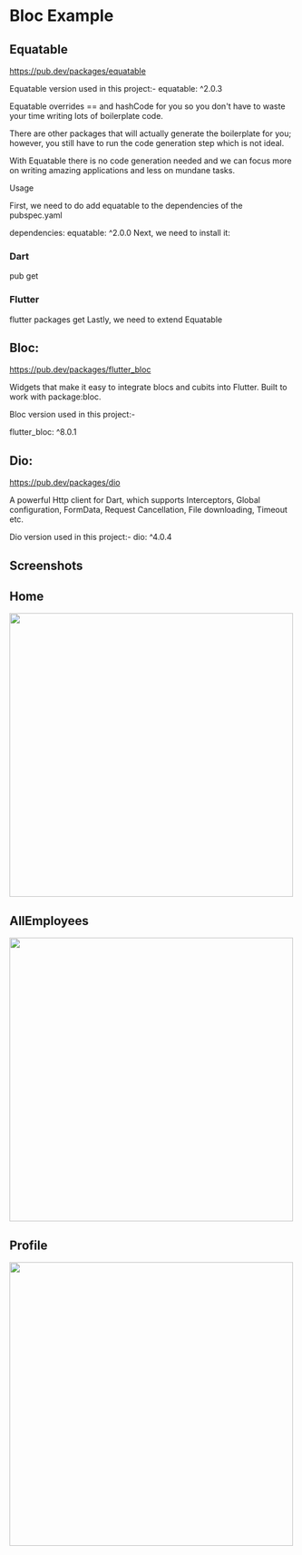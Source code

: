 # Bloc Example

## Equatable
 
https://pub.dev/packages/equatable

Equatable version used in this project:-
equatable: ^2.0.3

Equatable overrides == and hashCode for you so you don't have to waste your time writing lots of boilerplate code.

There are other packages that will actually generate the boilerplate for you; however, you still have to run the code generation step which is not ideal.

With Equatable there is no code generation needed and we can focus more on writing amazing applications and less on mundane tasks.

Usage

First, we need to do add equatable to the dependencies of the pubspec.yaml

dependencies:
equatable: ^2.0.0
Next, we need to install it:

### Dart
pub get

### Flutter
flutter packages get
Lastly, we need to extend Equatable



## Bloc:

https://pub.dev/packages/flutter_bloc

Widgets that make it easy to integrate blocs and cubits into Flutter. Built to work with package:bloc.


Bloc version used in this project:-

flutter_bloc: ^8.0.1



## Dio:

https://pub.dev/packages/dio

A powerful Http client for Dart, which supports Interceptors, Global configuration, FormData, Request Cancellation, File downloading, Timeout etc.


Dio version used in this project:-
dio: ^4.0.4

## Screenshots

## Home
<img src='https://github.com/codelabs-live/bloc_example/blob/master/screenshots/home.png' height=500px/>

## AllEmployees
<img src='https://github.com/codelabs-live/bloc_example/blob/master/screenshots/all_employees.png' height=500px/>

## Profile
<img src='https://github.com/codelabs-live/bloc_example/blob/master/screenshots/employee_profile.png' height=500px/>







